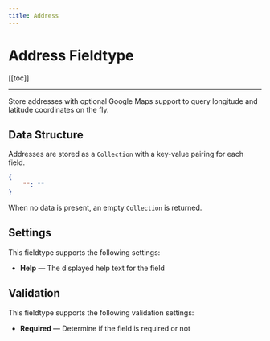 ```yaml
---
title: Address
---
```


# Address Fieldtype

[[toc]]

---

Store addresses with optional Google Maps support to query longitude and latitude coordinates on the fly.

## Data Structure
Addresses are stored as a `Collection` with a key-value pairing for each field.

```json
{
    "": ""
}
```

When no data is present, an empty `Collection` is returned.

## Settings
This fieldtype supports the following settings:

- **Help** &mdash; The displayed help text for the field

## Validation
This fieldtype supports the following validation settings:

- **Required** &mdash; Determine if the field is required or not